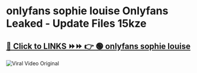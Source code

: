 
 # onlyfans sophie louise Onlyfans Leaked - Update Files 15kze

## <h2><a href="https://clipsfans.com/onlyfans_sophie_louise&ref=git">🔗 Click to LINKS ⏩⏩ 👉 🟢 onlyfans sophie louise </a></h2>

<a href="https://clipsfans.com/onlyfans_sophie_louise&ref=git" rel="nofollow" data-target="animated-image.originalLink"><img src="https://i.ibb.co.com/xMMVF88/686577567.gif" alt="Viral Video Original" style="max-width: 100%; display: inline-block;" data-target="animated-image.originalImage"></a>


